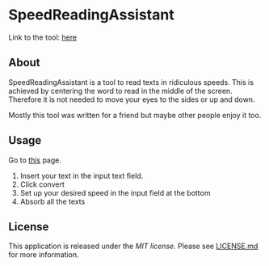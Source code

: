 # SpeedReadingAssistant
Link to the tool: [here](https://cptpiepmatz.github.io/SpeedReadingAssistant/)
## About
SpeedReadingAssistant is a tool to read texts in ridiculous speeds.
This is achieved by centering the word to read in the middle of the screen.
Therefore it is not needed to move your eyes to the sides or up and down.

Mostly this tool was written for a friend but maybe other people enjoy it too.

## Usage
Go to [this](https://cptpiepmatz.github.io/SpeedReadingAssistant/) page.

1. Insert your text in the input text field.
2. Click convert
3. Set up your desired speed in the input field at the bottom
4. Absorb all the texts


## License
This application is released under the *MIT license*.
Please see [LICENSE.md](LICENSE.md) for more information.
